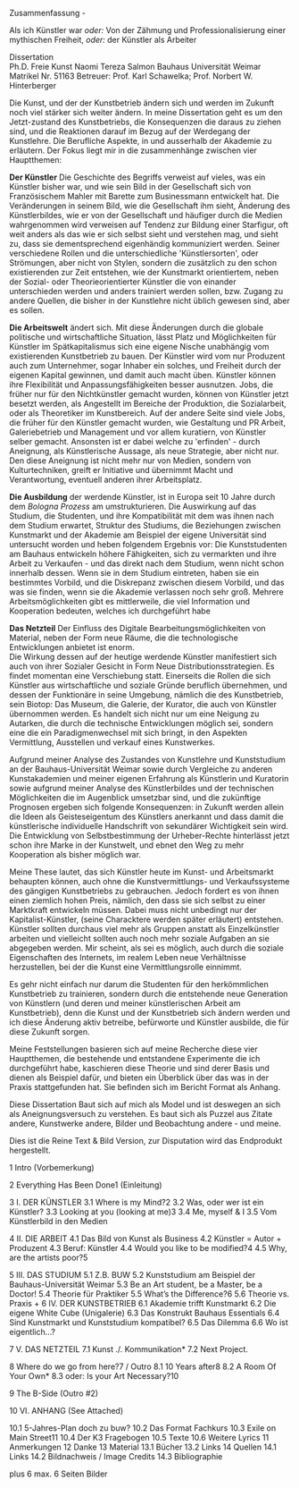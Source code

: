Zusammenfassung - 


Als ich Künstler war *oder:* Von der Zähmung und Professionalisierung einer mythischen Freiheit, *oder:* der Künstler als Arbeiter 


Dissertation  
Ph.D. Freie Kunst
Naomi Tereza Salmon
Bauhaus Universität Weimar
Matrikel Nr. 51163
Betreuer: Prof. Karl Schawelka; Prof. Norbert W. Hinterberger


Die Kunst, und der der Kunstbetrieb ändern sich und werden im Zukunft noch viel stärker sich weiter ändern. In meine Dissertation geht es 
um den Jetzt-zustand des Kunstbetriebs, die Konsequenzen die daraus zu ziehen sind, und die Reaktionen darauf im Bezug auf der Werdegang der 
Kunstlehre. Die Berufliche Aspekte, in und ausserhalb der Akademie zu erläutern. Der Fokus liegt mir in die zusammenhänge zwischen vier Hauptthemen:

**Der Künstler** Die Geschichte des Begriffs verweist auf vieles, was ein Künstler bisher war, und wie sein Bild in der Gesellschaft sich von Französischem 
Mahler mit Barette zum Businessmann entwickelt hat. Die Veränderungen in seinem Bild, wie die Gesellschaft ihm sieht, Änderung des Künstlerbildes, wie er von 
der Gesellschaft und häufiger durch die Medien wahrgenommen wird verweisen auf Tendenz zur Bildung einer Starfigur, oft weit anders als das wie er sich selbst 
sieht und verstehen mag, und sieht zu, dass sie dementsprechend eigenhändig kommuniziert werden. Seiner verschiedene Rollen und die unterschiedliche 'Künstlersorten', 
oder Strömungen, aber nicht von Stylen, sondern die zusätzlich zu den schon existierenden zur Zeit entstehen, wie der Kunstmarkt orientiertem, neben der Sozial- oder 
Theorieorientierter Künstler die von einander unterschieden werden und anders trainiert werden sollen, bzw. Zugang zu andere Quellen, die bisher in der Kunstlehre 
nicht üblich gewesen sind, aber es sollen. 

**Die Arbeitswelt** ändert sich. Mit diese Änderungen durch die globale politische und wirtschaftliche Situation, lässt Platz und Möglichkeiten für Künstler im 
Spätkapitalismus sich eine eigene Nische unabhängig vom existierenden Kunstbetrieb zu bauen. Der Künstler wird vom nur Produzent auch zum Unternehmer, sogar Inhaber 
ein solches, und Freiheit durch der eigenen Kapital gewinnen, und damit auch macht üben. Künstler können ihre Flexibilität und Anpassungsfähigkeiten besser ausnutzen. 
Jobs, die früher nur für den Nichtkünstler gemacht wurden, können von Künstler jetzt besetzt werden, als Angestellt im Bereiche der Produktion, die Sozialarbeit, 
oder als Theoretiker im Kunstbereich. Auf der andere Seite sind viele Jobs, die früher für den Künstler gemacht wurden, wie Gestaltung und PR Arbeit, Galeriebetrieb
und Management und vor allem kuratiern, von Künstler selber gemacht. Ansonsten ist er dabei welche zu 'erfinden' - durch Aneignung, als Künstlerische Aussage, 
als neue Strategie, aber nicht nur. Den diese Aneignung ist nicht mehr nur von Medien, sondern von Kulturtechniken, greift er Initiative und übernimmt Macht und 
Verantwortung, eventuell anderen ihrer Arbeitsplatz.

**Die Ausbildung** der werdende Künstler, ist in Europa seit 10 Jahre durch dem *Bologna Prozess* am umstrukturieren. Die Auswirkung auf das Studium, die Studenten, 
und ihre Kompatibilität mit dem was ihnen nach dem Studium erwartet, Struktur des Studiums, die Beziehungen zwischen Kunstmarkt und der Akademie am 
Beispiel der eigene Universität sind untersucht worden und heben folgendem Ergebnis vor: Die Kunststudenten am Bauhaus entwickeln höhere Fähigkeiten, sich zu vermarkten 
und ihre Arbeit zu Verkaufen - und das direkt nach dem Studium, wenn nicht schon innerhalb dessen. Wenn sie in dem Studium eintreten, haben sie ein bestimmtes Vorbild, 
und die Diskrepanz zwischen diesem Vorbild, und das was sie finden, wenn sie die Akademie verlassen noch sehr groß. Mehrere Arbeitsmöglichkeiten gibt es mittlerweile, 
die viel Information und Kooperation bedeuten, welches ich durchgeführt habe 

**Das Netzteil** Der Einfluss des Digitale Bearbeitungsmöglichkeiten von Material, neben der Form neue Räume, die die technologische Entwicklungen anbietet ist enorm.  
Die Wirkung dessen auf der heutige werdende Künstler manifestiert sich auch von ihrer Sozialer Gesicht in Form Neue Distributionsstrategien. Es findet momentan eine Verschiebung 
statt. Einerseits die Rollen die sich Künstler aus wirtschaftliche und soziale Gründe beruflich übernehmen, und dessen der Funktionäre in seine Umgebung, nämlich die des 
Kunstbetrieb, sein Biotop: Das Museum, die Galerie, der Kurator, die auch von Künstler übernommen werden. Es handelt sich nicht nur um eine Neigung zu Autarken, die durch die 
technische Entwicklungen möglich sei, sondern eine die ein Paradigmenwechsel mit sich bringt, in den Aspekten Vermittlung, Ausstellen und verkauf eines Kunstwerkes.

Aufgrund meiner Analyse des Zustandes von Kunstlehre und Kunststudium an der Bauhaus-Universität Weimar sowie durch Vergleiche zu anderen 
Kunstakademien und meiner eigenen Erfahrung als Künstlerin und Kuratorin sowie aufgrund meiner Analyse des Künstlerbildes und der technischen 
Möglichkeiten die im Augenblick umsetzbar sind, und die zukünftige Prognosen ergeben sich folgende Konsequenzen: in Zukunft werden allein die 
Ideen als Geisteseigentum des Künstlers anerkannt und dass damit die künstlerische individuelle Handschrift von sekundärer Wichtigkeit sein wird.
Die Entwicklung von Selbstbestimmung der Urheber-Rechte hinterlässt jetzt schon ihre Marke in der Kunstwelt, und ebnet den Weg zu mehr Kooperation
als bisher möglich war.

Meine These lautet, das sich Künstler heute im Kunst- und Arbeitsmarkt behaupten können, auch ohne die Kunstvermittlungs- und Verkaufssysteme des gängigen Kunstbetriebs 
zu gebrauchen. Jedoch fordert es von ihnen einen ziemlich hohen Preis, nämlich, den dass sie sich selbst zu einer Marktkraft entwickeln müssen. Dabei muss nicht
unbedingt nur der Kapitalist-Künstler, (seine Characktere werden später erläutert) entstehen. Künstler sollten durchaus viel mehr als Gruppen anstatt als Einzelkünstler 
arbeiten und vielleicht sollten auch noch mehr soziale Aufgaben an sie abgegeben werden. Mir scheint, als sei es möglich, auch durch die soziale Eigenschaften des Internets,
im realem Leben neue Verhältnisse herzustellen, bei der die Kunst eine Vermittlungsrolle einnimmt. 

Es gehr nicht einfach nur darum die Studenten für den herkömmlichen Kunstbetrieb zu trainieren, sondern durch die entstehende neue Generation von Künstlern (und deren und 
meiner künstlerischen Arbeit am Kunstbetrieb), denn die Kunst und der Kunstbetrieb sich ändern werden und ich diese Änderung aktiv betreibe, 
befürworte und Künstler ausbilde, die für diese Zukunft sorgen.

Meine Feststellungen basieren sich auf meine Recherche diese vier Hauptthemen, die bestehende und entstandene Experimente die ich durchgeführt habe, 
kaschieren diese Theorie und sind derer Basis und dienen als Beispiel dafür, und bieten ein Überblick über das was in der Praxis stattgefunden hat. 
Sie befinden sich im Bericht Format als Anhang.

Diese Dissertation Baut sich auf mich als Model und ist deswegen an sich als Aneignungsversuch zu verstehen. Es baut sich als Puzzel aus Zitate andere, Kunstwerke andere, 
Bilder und Beobachtung andere - und meine.

Dies ist die Reine Text & Bild Version, zur Disputation wird das Endprodukt hergestellt.


1 Intro (Vorbemerkung)

2 Everything Has Been Done1 (Einleitung)

3 I. DER KÜNSTLER
3.1 Where is my Mind?2
3.2 Was, oder wer ist ein Künstler?
3.3 Looking at you (looking at me)3
3.4 Me, myself & I
3.5 Vom Künstlerbild in den Medien

4 II. DIE ARBEIT
4.1 Das Bild von Kunst als Business
4.2 Künstler = Autor + Produzent
4.3 Beruf: Künstler
4.4 Would you like to be modified?4
4.5 Why, are the artists poor?5

5 III. DAS STUDIUM
5.1 Z.B. BUW
5.2 Kunststudium am Beispiel der Bauhaus-Universität Weimar
5.3 Be an Art student, be a Master, be a Doctor!
5.4 Theorie für Praktiker
5.5 What’s the Difference?6
5.6 Theorie vs. Praxis
+
6 IV. DER KUNSTBETRIEB
6.1 Akademie trifft Kunstmarkt
6.2 Die eigene White Cube (Unigalerie)
6.3 Das Konstrukt Bauhaus Essentials
6.4 Sind Kunstmarkt und Kunststudium kompatibel?
6.5 Das Dilemma
6.6 Wo ist eigentlich…?

7 V. DAS NETZTEIL
7.1 Kunst ./. Kommunikation*
7.2 Next Project.

8 Where do we go from here?7 / Outro
8.1 10 Years after8
8.2 A Room Of Your Own*
8.3 oder: Is your Art Necessary?10

9 The B-Side (Outro #2)

10 VI. ANHANG (See Attached)

10.1 5-Jahres-Plan doch zu buw?
10.2 Das Format Fachkurs
10.3 Exile on Main Street11
10.4 Der K3 Fragebogen
10.5 Texte
10.6 Weitere Lyrics
11 Anmerkungen
12 Danke
13 Material
13.1 Bücher
13.2 Links
14 Quellen
14.1 Links
14.2 Bildnachweis / Image Credits
14.3 Bibliographie

plus 6 max. 6 Seiten Bilder
